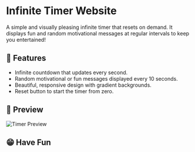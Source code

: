 # Infinite Timer Website

A simple and visually pleasing infinite timer that resets on demand. It displays fun and random motivational messages at regular intervals to keep you entertained!

## 🚀 Features
- Infinite countdown that updates every second.
- Random motivational or fun messages displayed every 10 seconds.
- Beautiful, responsive design with gradient backgrounds.
- Reset button to start the timer from zero.

## 📸 Preview
![Timer Preview](https://infinite-timer.netlify.app)

## 😁 Have Fun
